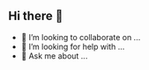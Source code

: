 ## Hi there 👋

<!--
**ezbagci/ezbagci** is a ✨ _special_ ✨ repository because its `README.md` (this file) appears on your GitHub profile.

Here are some ideas to get you started:

- 🔭 I’m currently working on geometry of protein conformations
- 🌱 I’m currently learning GitHub

- 📫 How to reach me: bagcielife@gmail.com
- 😄 Pronouns: they/them
- ⚡ Fun fact: Fell in love with geometry the time I was introduced to it
-->
- 👯 I’m looking to collaborate on ...
- 🤔 I’m looking for help with ...
- 💬 Ask me about ...
